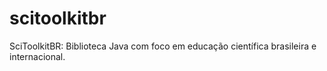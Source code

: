 # scitoolkitbr
SciToolkitBR: Biblioteca Java com foco em educação científica brasileira e internacional.
